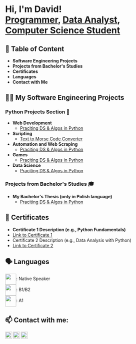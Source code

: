 <h1>Hi, I'm David! <br/><a href="https://github.com/HerrDavey">Programmer</a>, <a href="LABURL">Data Analyst</a>, <a href="LABURL">Computer Science Student</a></h1>

<h2>📝 Table of Content</h2>

- <b>Software Engineering Projects</b>
- <b>Projects from Bachelor's Studies</b>
- <b>Certificates</b>
- <b>Languages</b>
- <b>Contact with Me</b>

<h2>👨‍💻 My Software Engineering Projects</h2>

<h3>Python Projects Section 🐍</h3>

- <b>Web Development</b>
  - [Praciting DS & Algos in Python](LABURL)
- <b>Scripting</b>
  - [Text to Morse Code Converter](https://github.com/HerrDavey/TextConversionToMorse.git)
- <b>Automation and Web Scraping</b>
  - [Praciting DS & Algos in Python](LABURL)
- <b>Games</b>
  - [Praciting DS & Algos in Python](LABURL)
- <b>Data Science</b>
  - [Praciting DS & Algos in Python](LABURL)

<h3>Projects from Bachelor's Studies 🎓</h3>

- <b>My Bachelor's Thesis (only in Polish language)</b>
  - [Praciting DS & Algos in Python](https://github.com/joshmadakor1/Algorithms-Practice)

<h2>📜 Certificates </h2>

- <b>Certificate 1 Description (e.g., Python Fundamentals)</b>
- [Link to Certificate 1](https://example.com/certificate1)
- Certificate 2 Description (e.g., Data Analysis with Python)
- [Link to Certificate 2](https://example.com/certificate2)

<h2>🗣️ Languages </h2>

<img align="center" width="35px" src="https://flagpedia.net/data/flags/emoji/openmoji/256x256/pl.png" />: Native Speaker<br>
<img align="center" width="35px" src="https://flagpedia.net/data/flags/emoji/openmoji/256x256/gb.png" />: B1/B2<br>
<img align="center" width="35px" src="https://flagpedia.net/data/flags/emoji/openmoji/256x256/de.png" />: A1

<h2> 📫 Contact with me:</h2>

[<img align="left" alt="HerrDavey | LinkedIn" width="22px" src="https://cdn.jsdelivr.net/npm/simple-icons@v3/icons/linkedin.svg" />][linkedin]
[<img align="left" alt="HerrDavey | Instagram" width="22px" src="https://cdn.jsdelivr.net/npm/simple-icons@3.13.0/icons/gmail.svg"/>](mailto:david.bakalarczyk00@gmail.com)
[<img align="left" alt="HerrDavey | Code Wars" width="22px" src="https://cdn.jsdelivr.net/npm/simple-icons@3.13.0/icons/codewars.svg" />][codewars]

[linkedin]: https://www.linkedin.com/in/david-bakalarczyk-04285b199/
[gmail]: https://github.com/HerrDavey
[codewars]: https://www.codewars.com/users/SirDavey

